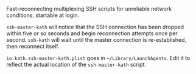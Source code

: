 Fast-reconnecting multiplexing SSH scripts for unreliable network conditions, startable at login.

`ssh-master-kath` will notice that the SSH connection has been dropped within five or so seconds and begin reconnection attempts once per second. `ssh-kath` will wait until the master connection is re-established, then reconnect itself.

`io.kath.ssh-master-kath.plist` goes in `~/Library/LaunchAgents`. Edit it to reflect the actual location of the `ssh-master-kath` script.
